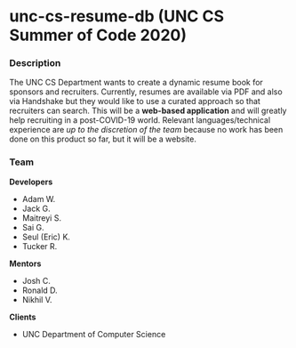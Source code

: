 # unc-cs-resume-db (UNC CS Summer of Code 2020)

### Description
The UNC CS Department wants to create a dynamic resume book for sponsors and recruiters. Currently, resumes are available via PDF and also via Handshake but they would like to use a curated approach so that recruiters can search. This will be a **web-based application** and will greatly help recruiting in a post-COVID-19 world. Relevant languages/technical experience are *up to the discretion of the team* because no work has been done on this product so far, but it will be a website.

### Team
**Developers**
- Adam W.
- Jack G.
- Maitreyi S.
- Sai G.
- Seul (Eric) K.
- Tucker R.

**Mentors**
- Josh C.
- Ronald D.
- Nikhil V.

**Clients**
- UNC Department of Computer Science
